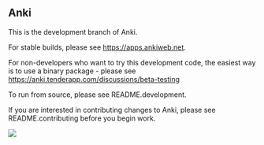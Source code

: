Anki
-------------------------------------

This is the development branch of Anki.

For stable builds, please see https://apps.ankiweb.net.

For non-developers who want to try this development code,
the easiest way is to use a binary package - please see
https://anki.tenderapp.com/discussions/beta-testing

To run from source, please see README.development.

If you are interested in contributing changes to Anki, please
see README.contributing before you begin work.

![](https://github.com/dae/anki/workflows/Checks/badge.svg)
